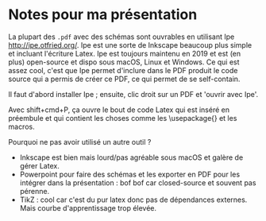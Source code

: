 # Notes pour ma présentation

La plupart des `.pdf` avec des schémas sont ouvrables en utilisant
Ipe <http://ipe.otfried.org/>. Ipe est une sorte de Inkscape beaucoup
plus simple et incluant l'écriture Latex. Ipe est toujours maintenu en 2019
et est (en plus) open-source et dispo sous macOS, Linux et Windows.
Ce qui est assez cool, c'est que Ipe permet d'inclure dans le PDF produit
le code source qui a permis de créer ce PDF, ce qui permet de se self-contain.

Il faut d'abord installer Ipe ; ensuite, clic droit sur un PDF et 'ouvrir
avec Ipe'.

Avec shift+cmd+P, ça ouvre le bout de code Latex qui est inséré en préembule
et qui contient les choses comme les \usepackage{} et les macros.

Pourquoi ne pas avoir utilisé un autre outil ?
- Inkscape est bien mais lourd/pas agréable sous macOS et galère de gérer
  Latex.
- Powerpoint pour faire des schémas et les exporter en PDF pour les intégrer
  dans la présentation : bof bof car closed-source et souvent pas pérenne.
- TikZ : cool car c'est du pur latex donc pas de dépendances externes. Mais
  courbe d'apprentissage trop élevée.


